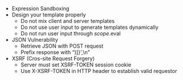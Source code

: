 * Expression Sandboxing
* Design your template properly
  - Do not mix client and server templates
  - Do not use user input to generate templates dynamically
  - Do not run user input through $scope.$eval
* JSON Vulnerability
  - Retrieve JSON with POST request
  - Prefix response with “)]}’,\n”
* XSRF (Cros-site Request Forgery)
  - Server must set XSRF-TOKEN session cookie
  - Use X-XSRF-TOKEN in HTTP header to establish valid requestor
